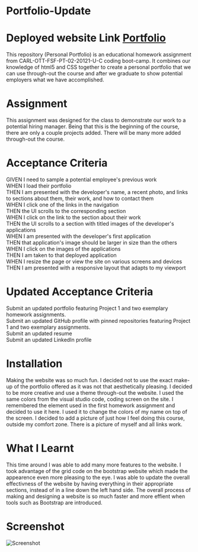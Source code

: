 # Portfolio-Update

# Deployed website Link <a href="https://nathanwichmann.github.io/Portfolio-Update/">Portfolio</a>
This repository (Personal Portfolio) is an educational homework assignment from CARL-OTT-FSF-PT-02-20121-U-C coding boot-camp. It combines our knowledge of 
html5 and CSS together to create a personal portfolio that we can use through-out the course and after we graduate to show potential employers what we have 
accomplished. 

# Assignment
This assignment was designed for the class to demonstrate our work to a potential hiring manager. Being that this is the beginning of the course, there are only a couple 
projects added. There will be many more added through-out the course.

# Acceptance Criteria 
<copied from the homework assignment directly>
GIVEN I need to sample a potential employee's previous work<br>
WHEN I load their portfolio<br>
THEN I am presented with the developer's name, a recent photo, and links to sections about them, their work, and how to contact them<br>
WHEN I click one of the links in the navigation<br>
THEN the UI scrolls to the corresponding section<br>
WHEN I click on the link to the section about their work<br>
THEN the UI scrolls to a section with titled images of the developer's applications<br>
WHEN I am presented with the developer's first application<br>
THEN that application's image should be larger in size than the others<br>
WHEN I click on the images of the applications<br>
THEN I am taken to that deployed application<br>
WHEN I resize the page or view the site on various screens and devices<br>
THEN I am presented with a responsive layout that adapts to my viewport<br>

# Updated Acceptance Criteria 
Submit an updated portfolio featuring Project 1 and two exemplary homework assignments.<br>
Submit an updated GitHub profile with pinned repositories featuring Project 1 and two exemplary assignments.<br>
Submit an updated resume<br>
Submit an updated LinkedIn profile<br>

# Installation 
Making the website was so much fun. I decided not to use the exact make-up of the portfolio offered as it was not that aesthetically pleasing.
I decided to be more creative and use a theme through-out the website. I used the same colors from the visual studio code, coding screen on the site. 
I remembered the <span> element used in the first homework assignment and decided to use it here. I used it to change the colors of my name on 
top of the screen. I decided to add a picture of just how I feel doing this course, outside my comfort zone. There is a picture of myself and all links work. 

# What I Learnt 
This time around I was able to add many more features to the website. I took advantage of the grid code on the bootstrap website which made the appearence even more pleasing to the eye. I was able to update the overall effectivness of the website by having everything in their appropriate sections, instead of in a line down the left hand side. The overall process of making and designing a website is so much faster and more effient when tools such as Bootstrap are introduced. 

# Screenshot
<img src="https://user-images.githubusercontent.com/77902368/114904271-ae2a2000-9de5-11eb-99af-8f4e78812f52.png" alt="Screenshot"> 

